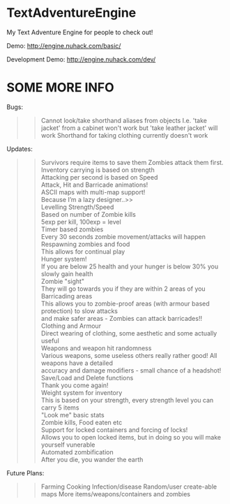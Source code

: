 TextAdventureEngine
===================

My Text Adventure Engine for people to check out!

Demo: http://engine.nuhack.com/basic/

Development Demo: http://engine.nuhack.com/dev/ 


SOME MORE INFO
===================
Bugs:
>>    Cannot look/take shorthand aliases from objects
    I.e. 'take jacket' from a cabinet won't work
         but 'take leather jacket' will work
>>    Shorthand for taking clothing currently doesn't work

Updates:
>>    Survivors require items to save them
      Zombies attack them first.
>>    Inventory carrying is based on strength   
>>    Attacking per second is based on Speed   
>>    Attack, Hit and Barricade animations!   
>>    ASCII maps with multi-map support!   
      Because I’m a lazy designer..>>    
>>    Levelling Strength/Speed    
      Based on number of Zombie kills   
      5exp per kill, 100exp = level   
>>    Timer based zombies   
      Every 30 seconds zombie movement/attacks will happen   
>>    Respawning zombies and food   
      This allows for continual play   
>>    Hunger system!   
      If you are below 25 health and your hunger is below 30% you slowly gain health   
>>    Zombie "sight"   
      They will go towards you if they are within 2 areas of you   
>>    Barricading areas   
      This allows you to zombie-proof areas (with armour based protection) to slow attacks   
      and make safer areas - Zombies can attack barricades!!   
>>    Clothing and Armour   
      Direct wearing of clothing, some aesthetic and some actually useful   
>>    Weapons and weapon hit randomness   
      Various weapons, some useless others really rather good! All weapons have a detailed   
      accuracy and damage modifiers - small chance of a headshot!   
>>    Save/Load and Delete functions   
      Thank you come again!   
>>    Weight system for inventory   
      This is based on your strength, every strength level you can carry 5 items   
>>    "Look me" basic stats   
      Zombie kills, Food eaten etc   
>>    Support for locked containers and forcing of locks!   
      Allows you to open locked items, but in doing so you will make yourself vunerable   
>>    Automated zombification   
      After you die, you wander the earth

Future Plans:
>>    Farming
>>    Cooking
>>    Infection/disease
>>    Random/user create-able maps
>>    More items/weapons/containers and zombies
